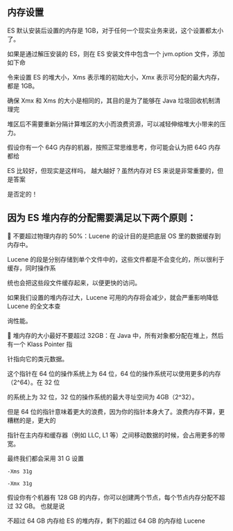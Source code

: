内存设置
---

ES 默认安装后设置的内存是 1GB，对于任何一个现实业务来说，这个设置都太小了。

如果是通过解压安装的 ES，则在 ES 安装文件中包含一个 jvm.option 文件，添加如下命

令来设置 ES 的堆大小，Xms 表示堆的初始大小，Xmx 表示可分配的最大内存，都是 1GB。

确保 Xmx 和 Xms 的大小是相同的，其目的是为了能够在 Java 垃圾回收机制清理完

堆区后不需要重新分隔计算堆区的大小而浪费资源，可以减轻伸缩堆大小带来的压力。

假设你有一个 64G 内存的机器，按照正常思维思考，你可能会认为把 64G 内存都给

ES 比较好，但现实是这样吗， 越大越好？虽然内存对 ES 来说是非常重要的，但是答案

是否定的！

因为 ES 堆内存的分配需要满足以下两个原则：
---

 不要超过物理内存的 50%：Lucene 的设计目的是把底层 OS 里的数据缓存到内存中。

Lucene 的段是分别存储到单个文件中的，这些文件都是不会变化的，所以很利于缓存，同时操作系

统也会把这些段文件缓存起来，以便更快的访问。

如果我们设置的堆内存过大，Lucene 可用的内存将会减少，就会严重影响降低 Lucene 的全文本查

询性能。

 堆内存的大小最好不要超过 32GB：在 Java 中，所有对象都分配在堆上，然后有一个 Klass Pointer 指

针指向它的类元数据。

这个指针在 64 位的操作系统上为 64 位，64 位的操作系统可以使用更多的内存（2^64）。在 32 位

的系统上为 32 位，32 位的操作系统的最大寻址空间为 4GB（2^32）。

但是 64 位的指针意味着更大的浪费，因为你的指针本身大了。浪费内存不算，更糟糕的是，更大的

指针在主内存和缓存器（例如 LLC, L1 等）之间移动数据的时候，会占用更多的带宽。

最终我们都会采用 31 G 设置

    -Xms 31g
    
    -Xmx 31g


假设你有个机器有 128 GB 的内存，你可以创建两个节点，每个节点内存分配不超过 32 GB。 也就是说

不超过 64 GB 内存给 ES 的堆内存，剩下的超过 64 GB 的内存给 Lucene